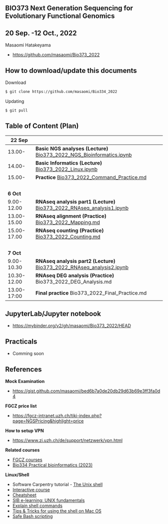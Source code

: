 ## BIO373 Next Generation Sequencing for Evolutionary Functional Genomics

## 20 Sep. -12 Oct., 2022

Masaomi Hatakeyama
- https://github.com/masaomi/Bio373_2022

## How to download/update this documents

Download
```bash
$ git clone https://github.com/masaomi/Bio334_2022
```

Updating
```bash
$ git pull
```

## Table of Content (Plan)

**22 Sep** | &nbsp; 
-------|-------
13.00- | **Basic NGS analyses (Lecture)** [Bio373_2022_NGS_Bioinformatics.ipynb](Bio373_2022_NGS_Bioinformatics.ipynb)
14.00- | **Basic Informatics (Lecture)** [Bio373_2022_Linux.ipynb](Bio373_2022_Linux.ipynb)
15.00- | **Practice** [Bio373_2022_Command_Practice.md](https://gist.github.com/masaomi/999d1177c00116e61909220c1d40e32e)
 &nbsp;| &nbsp;
**6 Oct**   | &nbsp; 
9.00-12.00  | **RNAseq analysis part1 (Lecture)** [Bio373_2022_RNAseq_analysis1.ipynb](Bio373_2022_RNAseq_analysis1.ipynb)
13.00-15.00 | **RNAseq alignment (Practice)** [Bio373_2022_Mapping.md](https://gist.github.com/masaomi/04dd8130fc086de3fa4a3fd73cde8756)
15.00-17.00 | **RNAseq counting (Practice)** [Bio373_2022_Counting.md](https://gist.github.com/masaomi/d85c2ac644f8073804c1b8afee84f4ea)
 &nbsp;| &nbsp;
**7 Oct**   | &nbsp; 
9.00-10.30  | **RNAseq analysis part2 (Lecture)** [Bio373_2022_RNAseq_analysis2.ipynb](Bio373_2022_RNAseq_analysis2.ipynb)
10.30-12.00 | **RNAseq DEG analysis (Practice)** Bio373_2022_DEG_Analysis.md
13.00-17:00 | **Final practice** Bio373_2022_Final_Practice.md

## JupyterLab/Jupyter notebook

* https://mybinder.org/v2/gh/masaomi/Bio373_2022/HEAD

## Practicals
- Comming soon

## References

**Mock Examination**
* https://gist.github.com/masaomi/bed6b7a0de20db29d63b69e3ff3fa0d4

**FGCZ price list**
* https://fgcz-intranet.uzh.ch/tiki-index.php?page=NGSPricing&highlight=price

**How to setup VPN**

* https://www.zi.uzh.ch/de/support/netzwerk/vpn.html

**Related courses**

* [FGCZ courses](https://fgcz.ch/education.html)
* [Bio334 Practical bioinformatics (2023)](https://studentservices.uzh.ch/uzh/anonym/vvz/?sap-language=EN&sap-ui-language=EN#/details/2022/004/SM/50628703)

**Linux/Shell**  
- Software Carpentry tutorial - [The Unix shell](http://swcarpentry.github.io/shell-novice)   
- [Interactive course](http://www.learnshell.org/)  
- [Cheatsheet](https://github.com/swcarpentry/boot-camps/blob/master/shell/shell_cheatsheet.md)  
- [SIB e-learning: UNIX fundamentals](http://edu.isb-sib.ch/pluginfile.php/2878/mod_resource/content/3/couselab-html/content.html)  
- [Explain shell commands](http://explainshell.com/)   
- [Tips & Tricks for using the shell on Mac OS](http://furbo.org/2014/09/03/the-terminal/)  
- [Safe Bash scripting](http://robertmuth.blogspot.ch/2012/08/better-bash-scripting-in-15-minutes.html)



